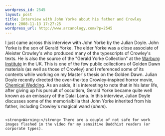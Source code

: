 ```yaml
--- 
wordpress_id: 2545
layout: post
title: Interview with John Yorke about his father and Crowley
date: 2008-11-13 17:27:25
wordpress_url: http://www.arcanology.com/?p=2545
---
```

I just came across this interview with John Yorke by the Julian Doyle. John Yorke is the son of Gerald Yorke. The elder Yorke was a close associate of Aleister Crowley's who produced many of the typescripts of Crowley's texts. He is also the source of the "Gerald Yorke Collection" at the <a href="http://warburg.sas.ac.uk/">Warburg Institute</a> in the UK. This is one of the few public collections of Golden Dawn materials (as well as those of Crowley) and I referenced some of its contents while working on my Master's thesis on the Golden Dawn. Julian Doyle recently directed the over-the-top Crowley-inspired horror movie, <a href="http://www.chemicalweddingmovie.com/">Chemical Wedding</a>. As an aside, it is interesting to note that in his later life, after giving up his pursuit of occultism, Gerald Yorke became quite well known as an emissary of the Dalai Lama. In this interview, Julian Doyle discusses some of the memorialbilia that John Yorke inherited from his father, including Crowley's magical wand (<em>ahem</em>). <p align="center">
                                                                                                                                                                                                                                                                                                                                                                                                                                                                                                                                                                                                                                                                                                                                                                                                                                                                                                                      <lj-embed></lj-embed>
                                                                                                                                                                                                                                                                                                                                                                                                                                                                                                                                                                                                                                                                                                                                                                                                                                                                                                                    </p>
                                                                                                                                                                                                                                                                                                                                                                                                                                                                                                                                                                                                                                                                                                                                                                                                                                                                                                                    
                                                                                                                                                                                                                                                                                                                                                                                                                                                                                                                                                                                                                                                                                                                                                                                                                                                                                                                    <strong>Warning:</strong> There are a couple of not safe for work images flashed in the video for my sensitive Buddhist readers (or corporate types).